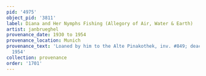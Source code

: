 ```yaml
---
pid: '4975'
object_pid: '3811'
label: Diana and Her Nymphs Fishing (Allegory of Air, Water & Earth)
artist: janbrueghel
provenance_date: 1930 to 1954
provenance_location: Munich
provenance_text: 'Loaned by him to the Alte Pinakothek, inv. #849; deaccessioned in
  1954'
collection: provenance
order: '1701'
---
```

